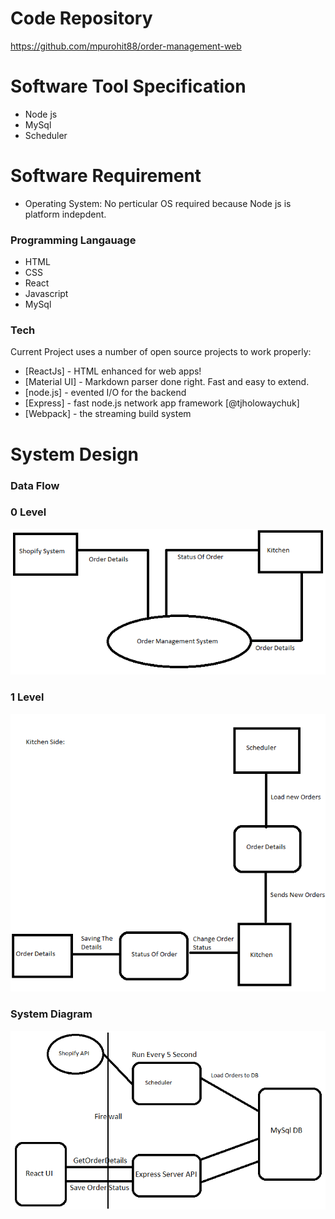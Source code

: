 # Code Repository
https://github.com/mpurohit88/order-management-web

# Software Tool Specification

  - Node js
  - MySql
  - Scheduler

# Software Requirement

  - Operating System: No perticular OS required because Node js is platform indepdent.

### Programming Langauage
  - HTML
  - CSS
  - React
  - Javascript
  - MySql


### Tech

Current Project uses a number of open source projects to work properly:

* [ReactJs] - HTML enhanced for web apps!
* [Material UI] - Markdown parser done right. Fast and easy to extend.
* [node.js] - evented I/O for the backend
* [Express] - fast node.js network app framework [@tjholowaychuk]
* [Webpack] - the streaming build system

# System Design
### Data Flow

### 0 Level
![Test Image 3](/level0.png)

### 1 Level
![Test Image 3](/Level1.png)

### System Diagram
![Test Image 3](/SystemDiagram.png)

   [PlGa]: <https://github.com/RahulHP/dillinger/blob/master/plugins/googleanalytics/README.md>
